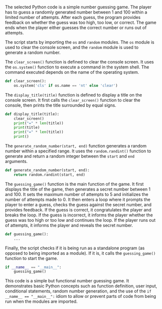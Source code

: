 The selected Python code is a simple number guessing game. The player has to guess a randomly generated number between 1 and 100 within a limited number of attempts. After each guess, the program provides feedback on whether the guess was too high, too low, or correct. The game ends when the player either guesses the correct number or runs out of attempts.

The script starts by importing the `os` and `random` modules. The `os` module is used to clear the console screen, and the `random` module is used to generate a random number.

The `clear_screen()` function is defined to clear the console screen. It uses the `os.system()` function to execute a command in the system shell. The command executed depends on the name of the operating system.

```python
def clear_screen():
    os.system('cls' if os.name == 'nt' else 'clear')
```

The `display_title(title)` function is defined to display a title on the console screen. It first calls the `clear_screen()` function to clear the console, then prints the title surrounded by equal signs.

```python
def display_title(title):
    clear_screen()
    print("=" * len(title))
    print(title)
    print("=" * len(title))
    print()
```

The `generate_random_number(start, end)` function generates a random number within a specified range. It uses the `random.randint()` function to generate and return a random integer between the `start` and `end` arguments.

```python
def generate_random_number(start, end):
    return random.randint(start, end)
```

The `guessing_game()` function is the main function of the game. It first displays the title of the game, then generates a secret number between 1 and 100. It sets the maximum number of attempts to 5 and initializes the number of attempts made to 0. It then enters a loop where it prompts the player to enter a guess, checks the guess against the secret number, and provides feedback. If the guess is correct, it congratulates the player and breaks the loop. If the guess is incorrect, it informs the player whether the guess was too high or too low and continues the loop. If the player runs out of attempts, it informs the player and reveals the secret number.

```python
def guessing_game():
    ...
```

Finally, the script checks if it is being run as a standalone program (as opposed to being imported as a module). If it is, it calls the `guessing_game()` function to start the game.

```python
if __name__ == "__main__":
    guessing_game()
```

This code is a simple but functional number guessing game. It demonstrates basic Python concepts such as function definition, user input, conditional statements, random number generation, and the use of the `if __name__ == "__main__":` idiom to allow or prevent parts of code from being run when the modules are imported.